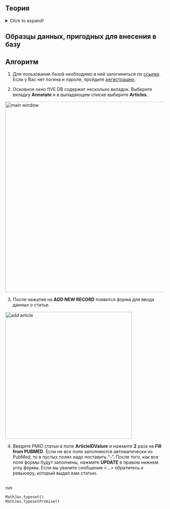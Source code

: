 ## Теория
<details> <!-- https://gist.github.com/pierrejoubert73/902cc94d79424356a8d20be2b382e1ab -->
    <summary style="">
        Click to expand!
    </summary>

### Derivation of equations
<!-- $$E=mc^2$$ -->
Обозначения:

$V$ - скорость продукции цитокина

$k_{base}$ - базовая константа продукции

$C_{cell}$ - концентрация клеток в среде

$Vol$ - объем среды

Вывод:

$ V=k_{base}*C_{cell}*Vol $

$ \frac{mole}{h} = \frac{mole}{cell*h} * \frac{cell}{L} * L $

$ k_{base} = \frac{V}{C_{cell}*Vol} = \frac{1}{C_{cell}} * \frac{\Delta A}{\Delta t * Vol} = \frac{1}{C_{cell}} * \frac{C_2 - C_1}{t_2 - t_1} $

#### Допущения

- Концентрация клеток постоянная (клеточная культура *in vitro* не растет за время измерения)
    
</details>

## Образцы данных, пригодных для внесения в базу

## Алгоритм

1. Для пользования базой необходимо в ней залогиниться по [ссылке](https://dev5db.insysbio.com/Account/Login). Если у Вас нет логина и пароля, пройдите [регистрацию](https://dev5db.insysbio.com/Account/Register).

2. Основное окно fIVE DB содержит несколько вкладок. Выберите вкладку **Annotate** и в выпадающем списке выберите **Articles**.

<img src="./screenshots/annotate.png" alt="main window" width="600"/> <!-- ![main window](./screenshots/main_window.png) -->

3. После нажатия на **ADD NEW RECORD** появится форма для ввода данных о статье.

<img src="./screenshots/add_article.png" alt="add article" width="400"/>

4. Введите PMID статьи в поле **ArticleIDValure** и нажмите **2** раза на **Fill from PUBMED**. Если не все поля заполняются автоматически из PubMed, то в пустых полях надо поставить “-”. После того, как все поля формы будут заполнены, нажмите **UPDATE** в правом нижнем углу формы. Если вы увилите сообщение <...> обратитесь к ревьюеру, который выдал вам статью.










##
 run
 ```
 MathJax.typeset()
 MathJax.typesetPromise()
 ```

